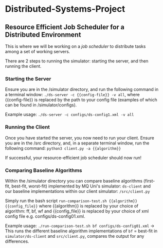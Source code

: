 # Distributed-Systems-Project
## Resource Efficient Job Scheduler for a Distributed Environment
This is where we will be working on a *job scheduler* to distribute tasks among a set of working servers. 

There are 2 steps to running the simulator: starting the server, and then running the client.

### Starting the Server
Ensure you are in the /simulator directory, and run the following command in a terminal window:
`./ds-server -c {{config-file}} -v all`, where {{config-file}} is replaced by the path to your config file (examples of which can be found in /simulator/configs).

Example usage: `./ds-server -c configs/ds-config1.xml -v all`

### Running the Client
Once you have started the server, you now need to run your client. Ensure you are in the /src directory, and, in a separate terminal window, run the following command:
`python3 client.py -a {{algorithm}}`

If successful, your resource-efficient job scheduler should now run!


### Comparing Baseline Algorithms
Within the /simulator directory you can compare baseline algorithms (first-fit, best-fit, worst-fit) implemented by MQ Uni's simulator: `ds-client` and our baseline implementations within our client simulator: `/src/client.py`

Simply run the bash script `run-comparison-test.sh {{algorithm}} {{config_file}}` where {{algorithm}} is replaced by your choice of algorithm: ff, bf, wf and {{config_file}} is replaced by your choice of xml config file e.g. configs/ds-config01.xml.

Example usage:
`./run-comparison-test.sh bf configs/ds-config01.xml` -> This runs the different baseline algorithm implementations of `bf` = best-fit in `simulator/ds-client` and `src/client.py`, compares the output for any differences.
